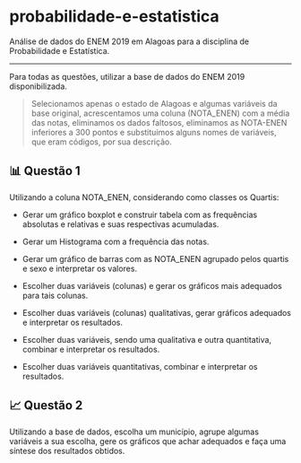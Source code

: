 # probabilidade-e-estatistica
Análise de dados do ENEM 2019 em Alagoas para a disciplina de Probabilidade e Estatística. 

---

Para todas as questões, utilizar a base de dados do ENEM 2019 disponibilizada.

> Selecionamos apenas o estado de Alagoas e algumas variáveis da base original, acrescentamos uma coluna (NOTA_ENEN) com a média das notas, eliminamos os dados faltosos, eliminamos as NOTA-ENEN inferiores a 300 pontos e substituímos alguns nomes de variáveis, que eram códigos, por sua descrição.


## :bar_chart: Questão 1 
Utilizando a coluna NOTA_ENEN, considerando como classes os
Quartis:


* Gerar um gráfico boxplot e construir tabela com as frequências absolutas e
relativas e suas respectivas acumuladas.

* Gerar um Histograma com a frequência das notas.

* Gerar um gráfico de barras com as NOTA_ENEN agrupado pelos quartis e
sexo e interpretar os valores.

* Escolher duas variáveis (colunas) e gerar os gráficos mais adequados para tais
colunas.

* Escolher duas variáveis (colunas) qualitativas, gerar gráficos adequados e
interpretar os resultados.

* Escolher duas variáveis, sendo uma qualitativa e outra quantitativa, combinar e
interpretar os resultados.

* Escolher duas variáveis quantitativas, combinar e interpretar os resultados.

## :chart_with_upwards_trend: Questão 2

Utilizando a base de dados, escolha um município, agrupe algumas
variáveis a sua escolha, gere os gráficos que achar adequados e faça uma síntese dos
resultados obtidos.